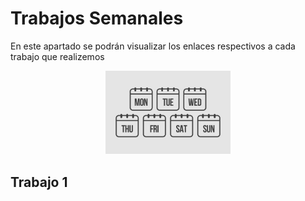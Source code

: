# **Trabajos Semanales**

En este apartado se podrán visualizar los enlaces respectivos a cada trabajo que realizemos 

<p align="center">
    <img src="../imgs/semana.jpg" width="200">
</p>


## **Trabajo 1** 
